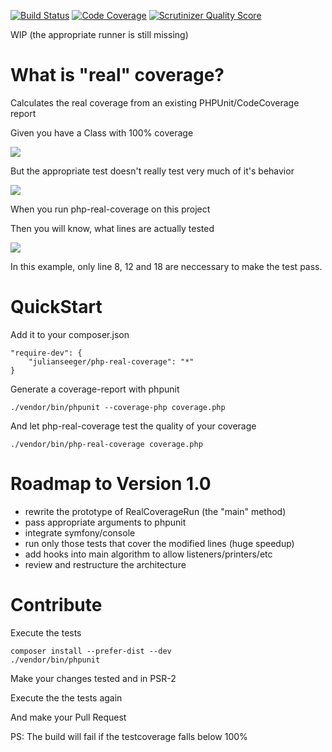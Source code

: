 [![Build Status](https://travis-ci.org/julianseeger/php-real-coverage.png?branch=master)](https://travis-ci.org/julianseeger/php-real-coverage)
[![Code Coverage](https://scrutinizer-ci.com/g/julianseeger/php-real-coverage/badges/coverage.png?s=1e024112911df161826d6270626cf409f00f8455)](https://scrutinizer-ci.com/g/julianseeger/php-real-coverage/)
[![Scrutinizer Quality Score](https://scrutinizer-ci.com/g/julianseeger/php-real-coverage/badges/quality-score.png?s=c0d591e596fc48b728b46654969d00cdcee9b3d8)](https://scrutinizer-ci.com/g/julianseeger/php-real-coverage/)

WIP (the appropriate runner is still missing)

What is "real" coverage?
========================

Calculates the real coverage from an existing PHPUnit/CodeCoverage report

Given you have a Class with 100% coverage

![](https://raw.github.com/julianseeger/php-real-coverage/master/readme-resources/unreal-coverage.png)

But the appropriate test doesn't really test very much of it's behavior

![](https://raw.github.com/julianseeger/php-real-coverage/master/readme-resources/test.png)

When you run php-real-coverage on this project

Then you will know, what lines are actually tested

![](https://raw.github.com/julianseeger/php-real-coverage/master/readme-resources/real-coverage.png)

In this example, only line 8, 12 and 18 are neccessary to make the test pass.

QuickStart
==========

Add it to your composer.json
```
"require-dev": {
    "julianseeger/php-real-coverage": "*"
}
```
Generate a coverage-report with phpunit
```
./vendor/bin/phpunit --coverage-php coverage.php
```
And let php-real-coverage test the quality of your coverage
```
./vendor/bin/php-real-coverage coverage.php
```

Roadmap to Version 1.0
======================
* rewrite the prototype of RealCoverageRun (the "main" method)
* pass appropriate arguments to phpunit
* integrate symfony/console
* run only those tests that cover the modified lines (huge speedup)
* add hooks into main algorithm to allow listeners/printers/etc
* review and restructure the architecture


Contribute
==========

Execute the tests
```
composer install --prefer-dist --dev
./vendor/bin/phpunit
```

Make your changes tested and in PSR-2

Execute the the tests again

And make your Pull Request

PS: The build will fail if the testcoverage falls below 100%